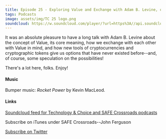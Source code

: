 ```yaml
---
title: Episode 25 - Exploring Value and Exchange with Adam B. Levine, or “Proof Of WHAT?” 
tags: Podcasts
image: assets/img/TC 25 logo.png
soundcloud: https://w.soundcloud.com/player/?url=https%3A//api.soundcloud.com/tracks/384325076
---
```

It was an absolute pleasure to have a long talk with Adam B. Levine about the concept of Value, its core meaning, how we exchange with each other with Value in mind, and how new tools of cryptocurrencies and cryptographic tokens give us options that have never existed before--and, of course, some speculation on the possibilities!

There's a lot here, folks. Enjoy!



#### Music

Bumper music: *Rocket Power* by Kevin MacLeod.

#### Links

[Soundcloud feed for Technology & Choice and SAFE Crossroads podcasts](https://soundcloud.com/safecrossroads)

Subscribe on iTunes under SAFE Crossroads--John Ferguson

[Subscribe on Twitter](https://twitter.com/SAFEcrossroads)

